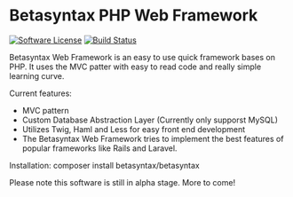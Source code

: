 # Betasyntax PHP Web Framework
[![Software License](https://img.shields.io/badge/license-MIT-brightgreen.svg?style=flat-square)](LICENSE.md)
[![Build Status](https://img.shields.io/travis/betasyntax/framework/master.svg?style=flat-square)](https://travis-ci.org/betasyntax/framework)

Betasyntax Web Framework is an easy to use quick framework bases on PHP. It uses the MVC patter with easy to read code and really simple learning curve.

Current features:

* MVC pattern
* Custom Database Abstraction Layer (Currently only supporst MySQL)
* Utilizes Twig, Haml and Less for easy front end development
* The Betasyntax Web Framework tries to implement the best features of popular frameworks like Rails and Laravel.

Installation:
composer install betasyntax/betasyntax

Please note this software is still in alpha stage. More to come!
